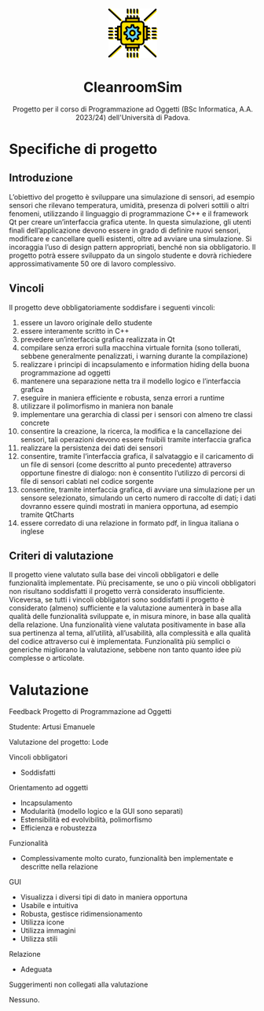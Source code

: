 <p align="center">
  <img alt="Logo del software, ingranaggio su chip" src="CleanroomSim/src/Icons/logo.svg" width="20%">
</p>
<h1 align="center">CleanroomSim</h1>
<p align="center">Progetto per il corso di Programmazione ad Oggetti (BSc Informatica, A.A. 2023/24) dell'Università di Padova.</p>

# Specifiche di progetto
## Introduzione
L’obiettivo del progetto è sviluppare una simulazione di sensori, ad esempio
sensori che rilevano temperatura, umidità, presenza di polveri sottili o altri
fenomeni, utilizzando il linguaggio di programmazione C++ e il framework Qt
per creare un’interfaccia grafica utente. In questa simulazione, gli utenti finali
dell’applicazione devono essere in grado di definire nuovi sensori, modificare e
cancellare quelli esistenti, oltre ad avviare una simulazione. Si incoraggia l’uso di
design pattern appropriati, benché non sia obbligatorio. Il progetto potrà essere
sviluppato da un singolo studente e dovrà richiedere approssimativamente 50 ore di lavoro complessivo.

## Vincoli
Il progetto deve obbligatoriamente soddisfare i seguenti vincoli:
1. essere un lavoro originale dello studente
2. essere interamente scritto in C++
3. prevedere un’interfaccia grafica realizzata in Qt
4. compilare senza errori sulla macchina virtuale fornita (sono tollerati,
sebbene generalmente penalizzati, i warning durante la compilazione)
5. realizzare i principi di incapsulamento e information hiding della
buona programmazione ad oggetti
6. mantenere una separazione netta tra il modello logico e l’interfaccia
grafica
7. eseguire in maniera efficiente e robusta, senza errori a runtime
8. utilizzare il polimorfismo in maniera non banale
9. implementare una gerarchia di classi per i sensori con almeno tre classi
concrete
10. consentire la creazione, la ricerca, la modifica e la cancellazione dei
sensori, tali operazioni devono essere fruibili tramite interfaccia grafica
11. realizzare la persistenza dei dati dei sensori
12. consentire, tramite l’interfaccia grafica, il salvataggio e il caricamento
di un file di sensori (come descritto al punto precedente) attraverso
opportune finestre di dialogo: non è consentito l’utilizzo di percorsi di file
di sensori cablati nel codice sorgente
13. consentire, tramite interfaccia grafica, di avviare una simulazione per
un sensore selezionato, simulando un certo numero di raccolte di dati; i
dati dovranno essere quindi mostrati in maniera opportuna, ad esempio
tramite QtCharts
14. essere corredato di una relazione in formato pdf, in lingua italiana o
inglese

## Criteri di valutazione
Il progetto viene valutato sulla base dei vincoli obbligatori e delle funzionalità
implementate. Più precisamente, se uno o più vincoli obbligatori non
risultano soddisfatti il progetto verrà considerato insufficiente. Viceversa, se tutti i
vincoli obbligatori sono soddisfatti il progetto è considerato (almeno)
sufficiente e la valutazione aumenterà in base alla qualità delle funzionalità
sviluppate e, in misura minore, in base alla qualità della relazione.
Una funzionalità viene valutata positivamente in base alla sua pertinenza al
tema, all’utilità, all’usabilità, alla complessità e alla qualità del codice attraverso
cui è implementata. Funzionalità più semplici o generiche migliorano la valutazione, sebbene 
non tanto quanto idee più complesse o articolate.


# Valutazione
Feedback Progetto di Programmazione ad Oggetti

Studente: Artusi Emanuele

Valutazione del progetto: Lode

Vincoli obbligatori
+ Soddisfatti


Orientamento ad oggetti
+ Incapsulamento
+ Modularità (modello logico e la GUI sono separati)
+ Estensibilità ed evolvibilità, polimorfismo
+ Efficienza e robustezza


Funzionalità
+ Complessivamente molto curato, funzionalità ben implementate
  e descritte nella relazione


GUI
+ Visualizza i diversi tipi di dato in maniera opportuna
+ Usabile e intuitiva
+ Robusta, gestisce ridimensionamento
+ Utilizza icone
+ Utilizza immagini
+ Utilizza stili


Relazione
+ Adeguata


Suggerimenti non collegati alla valutazione

Nessuno.
